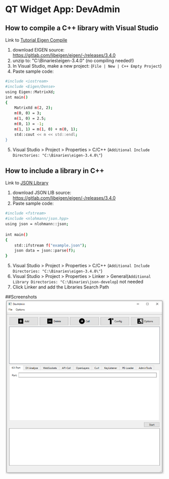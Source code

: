 # QT Widget App: DevAdmin

## How to compile a C++ library with Visual Studio
Link to  [Tutorial Eigen Compile](https://eigen.tuxfamily.org/dox/GettingStarted.html)
1.  download EIGEN source: https://gitlab.com/libeigen/eigen/-/releases/3.4.0
2.  unzip to: "C:\Binaries\eigen-3.4.0" (no compiling needed!)
3.  In Visual Studio, make a new project: (`File | New | C++ Empty Project`)
4.  Paste sample code:
```sh
#include <iostream>
#include <Eigen/Dense>
using Eigen::MatrixXd;
int main()
{
    MatrixXd m(2, 2);
    m(0, 0) = 3;
    m(1, 0) = 2.5;
    m(0, 1) = -1;
    m(1, 1) = m(1, 0) + m(0, 1);
    std::cout << m << std::endl;
}
```
5.  Visual Studio > Project > Properties > C/C++ (`Additional Include Directories: "C:\Binaries\eigen-3.4.0\"`)

## How to include a library in C++
Link to  [JSON Library](https://github.com/nlohmann/json)
1.  download JSON LIB source: https://gitlab.com/libeigen/eigen/-/releases/3.4.0
2.  Paste sample code:
```sh
#include <fstream>
#include <nlohmann/json.hpp>
using json = nlohmann::json;

int main()
{
	std::ifstream f("example.json");
	json data = json::parse(f);
}

```
5.  Visual Studio > Project > Properties > C/C++ (`Additional Include Directories: "C:\Binaries\eigen-3.4.0\"`)
6. Visual Studio > Project > Properties > Linker > General(`Additional Library Directories: "C:\Binaries\json-develop`) not needed
7.  Click Linker and add the Libraries Search Path

##Screenshots
<img src="./screenshots/Gui.png" width="600">


